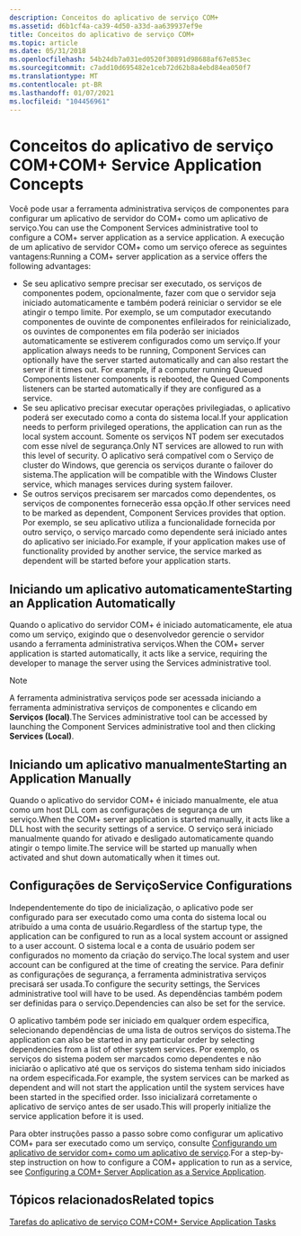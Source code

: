 ```yaml
---
description: Conceitos do aplicativo de serviço COM+
ms.assetid: d6b1cf4a-ca39-4d50-a33d-aa639937ef9e
title: Conceitos do aplicativo de serviço COM+
ms.topic: article
ms.date: 05/31/2018
ms.openlocfilehash: 54b24db7a031ed0520f30891d98688af67e853ec
ms.sourcegitcommit: c7add10d695482e1ceb72d62b8a4ebd84ea050f7
ms.translationtype: MT
ms.contentlocale: pt-BR
ms.lasthandoff: 01/07/2021
ms.locfileid: "104456961"
---
```

# <a name="com-service-application-concepts"></a><span data-ttu-id="21011-103">Conceitos do aplicativo de serviço COM+</span><span class="sxs-lookup"><span data-stu-id="21011-103">COM+ Service Application Concepts</span></span>

<span data-ttu-id="21011-104">Você pode usar a ferramenta administrativa serviços de componentes para configurar um aplicativo de servidor do COM+ como um aplicativo de serviço.</span><span class="sxs-lookup"><span data-stu-id="21011-104">You can use the Component Services administrative tool to configure a COM+ server application as a service application.</span></span> <span data-ttu-id="21011-105">A execução de um aplicativo de servidor COM+ como um serviço oferece as seguintes vantagens:</span><span class="sxs-lookup"><span data-stu-id="21011-105">Running a COM+ server application as a service offers the following advantages:</span></span>

-   <span data-ttu-id="21011-106">Se seu aplicativo sempre precisar ser executado, os serviços de componentes podem, opcionalmente, fazer com que o servidor seja iniciado automaticamente e também poderá reiniciar o servidor se ele atingir o tempo limite. Por exemplo, se um computador executando componentes de ouvinte de componentes enfileirados for reinicializado, os ouvintes de componentes em fila poderão ser iniciados automaticamente se estiverem configurados como um serviço.</span><span class="sxs-lookup"><span data-stu-id="21011-106">If your application always needs to be running, Component Services can optionally have the server started automatically and can also restart the server if it times out. For example, if a computer running Queued Components listener components is rebooted, the Queued Components listeners can be started automatically if they are configured as a service.</span></span>
-   <span data-ttu-id="21011-107">Se seu aplicativo precisar executar operações privilegiadas, o aplicativo poderá ser executado como a conta do sistema local.</span><span class="sxs-lookup"><span data-stu-id="21011-107">If your application needs to perform privileged operations, the application can run as the local system account.</span></span> <span data-ttu-id="21011-108">Somente os serviços NT podem ser executados com esse nível de segurança.</span><span class="sxs-lookup"><span data-stu-id="21011-108">Only NT services are allowed to run with this level of security.</span></span> <span data-ttu-id="21011-109">O aplicativo será compatível com o Serviço de cluster do Windows, que gerencia os serviços durante o failover do sistema.</span><span class="sxs-lookup"><span data-stu-id="21011-109">The application will be compatible with the Windows Cluster service, which manages services during system failover.</span></span>
-   <span data-ttu-id="21011-110">Se outros serviços precisarem ser marcados como dependentes, os serviços de componentes fornecerão essa opção.</span><span class="sxs-lookup"><span data-stu-id="21011-110">If other services need to be marked as dependent, Component Services provides that option.</span></span> <span data-ttu-id="21011-111">Por exemplo, se seu aplicativo utiliza a funcionalidade fornecida por outro serviço, o serviço marcado como dependente será iniciado antes do aplicativo ser iniciado.</span><span class="sxs-lookup"><span data-stu-id="21011-111">For example, if your application makes use of functionality provided by another service, the service marked as dependent will be started before your application starts.</span></span>

## <a name="starting-an-application-automatically"></a><span data-ttu-id="21011-112">Iniciando um aplicativo automaticamente</span><span class="sxs-lookup"><span data-stu-id="21011-112">Starting an Application Automatically</span></span>

<span data-ttu-id="21011-113">Quando o aplicativo do servidor COM+ é iniciado automaticamente, ele atua como um serviço, exigindo que o desenvolvedor gerencie o servidor usando a ferramenta administrativa serviços.</span><span class="sxs-lookup"><span data-stu-id="21011-113">When the COM+ server application is started automatically, it acts like a service, requiring the developer to manage the server using the Services administrative tool.</span></span>

> [!Note]  
> <span data-ttu-id="21011-114">A ferramenta administrativa serviços pode ser acessada iniciando a ferramenta administrativa serviços de componentes e clicando em **Serviços (local)**.</span><span class="sxs-lookup"><span data-stu-id="21011-114">The Services administrative tool can be accessed by launching the Component Services administrative tool and then clicking **Services (Local)**.</span></span>

 

## <a name="starting-an-application-manually"></a><span data-ttu-id="21011-115">Iniciando um aplicativo manualmente</span><span class="sxs-lookup"><span data-stu-id="21011-115">Starting an Application Manually</span></span>

<span data-ttu-id="21011-116">Quando o aplicativo do servidor COM+ é iniciado manualmente, ele atua como um host DLL com as configurações de segurança de um serviço.</span><span class="sxs-lookup"><span data-stu-id="21011-116">When the COM+ server application is started manually, it acts like a DLL host with the security settings of a service.</span></span> <span data-ttu-id="21011-117">O serviço será iniciado manualmente quando for ativado e desligado automaticamente quando atingir o tempo limite.</span><span class="sxs-lookup"><span data-stu-id="21011-117">The service will be started up manually when activated and shut down automatically when it times out.</span></span>

## <a name="service-configurations"></a><span data-ttu-id="21011-118">Configurações de Serviço</span><span class="sxs-lookup"><span data-stu-id="21011-118">Service Configurations</span></span>

<span data-ttu-id="21011-119">Independentemente do tipo de inicialização, o aplicativo pode ser configurado para ser executado como uma conta do sistema local ou atribuído a uma conta de usuário.</span><span class="sxs-lookup"><span data-stu-id="21011-119">Regardless of the startup type, the application can be configured to run as a local system account or assigned to a user account.</span></span> <span data-ttu-id="21011-120">O sistema local e a conta de usuário podem ser configurados no momento da criação do serviço.</span><span class="sxs-lookup"><span data-stu-id="21011-120">The local system and user account can be configured at the time of creating the service.</span></span> <span data-ttu-id="21011-121">Para definir as configurações de segurança, a ferramenta administrativa serviços precisará ser usada.</span><span class="sxs-lookup"><span data-stu-id="21011-121">To configure the security settings, the Services administrative tool will have to be used.</span></span> <span data-ttu-id="21011-122">As dependências também podem ser definidas para o serviço.</span><span class="sxs-lookup"><span data-stu-id="21011-122">Dependencies can also be set for the service.</span></span>

<span data-ttu-id="21011-123">O aplicativo também pode ser iniciado em qualquer ordem específica, selecionando dependências de uma lista de outros serviços do sistema.</span><span class="sxs-lookup"><span data-stu-id="21011-123">The application can also be started in any particular order by selecting dependencies from a list of other system services.</span></span> <span data-ttu-id="21011-124">Por exemplo, os serviços do sistema podem ser marcados como dependentes e não iniciarão o aplicativo até que os serviços do sistema tenham sido iniciados na ordem especificada.</span><span class="sxs-lookup"><span data-stu-id="21011-124">For example, the system services can be marked as dependent and will not start the application until the system services have been started in the specified order.</span></span> <span data-ttu-id="21011-125">Isso inicializará corretamente o aplicativo de serviço antes de ser usado.</span><span class="sxs-lookup"><span data-stu-id="21011-125">This will properly initialize the service application before it is used.</span></span>

<span data-ttu-id="21011-126">Para obter instruções passo a passo sobre como configurar um aplicativo COM+ para ser executado como um serviço, consulte [Configurando um aplicativo de servidor com+ como um aplicativo de serviço](configuring-a-com--server-application-as-a-service-application.md).</span><span class="sxs-lookup"><span data-stu-id="21011-126">For a step-by-step instruction on how to configure a COM+ application to run as a service, see [Configuring a COM+ Server Application as a Service Application](configuring-a-com--server-application-as-a-service-application.md).</span></span>

## <a name="related-topics"></a><span data-ttu-id="21011-127">Tópicos relacionados</span><span class="sxs-lookup"><span data-stu-id="21011-127">Related topics</span></span>

<dl> <dt>

[<span data-ttu-id="21011-128">Tarefas do aplicativo de serviço COM+</span><span class="sxs-lookup"><span data-stu-id="21011-128">COM+ Service Application Tasks</span></span>](com--service-application-tasks.md)
</dt> </dl>

 

 



